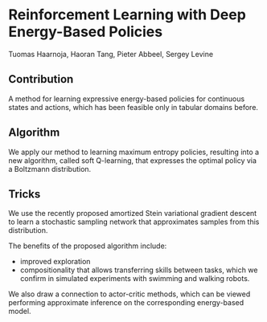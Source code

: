 # Reinforcement Learning with Deep Energy-Based Policies

Tuomas Haarnoja, Haoran Tang, Pieter Abbeel, Sergey Levine

## Contribution
A method for learning expressive energy-based policies for continuous states and actions, which has been feasible only in tabular domains before. 

## Algorithm
We apply our method to learning maximum entropy policies, resulting into a new algorithm, called soft Q-learning, that expresses the optimal policy via a Boltzmann distribution.

## Tricks
We use the recently proposed amortized Stein variational gradient descent to learn a stochastic sampling network that approximates samples from this distribution. 

The benefits of the proposed algorithm include:
* improved exploration
* compositionality that allows transferring skills between tasks, which we confirm in simulated experiments with swimming and walking robots. 

We also draw a connection to actor-critic methods, which can be viewed performing approximate inference on the corresponding energy-based model.
